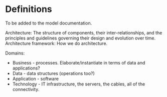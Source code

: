 # Definitions

To be added to the model documentation.

Architecture: The structure of components, their inter-relationships, and the principles and guidelines governing their design and evolution over time.
Architecture framework: How we do architecture.

Domains:

* Business - processes. Elaborate/instantiate in terms of data and applications?
* Data - data structures (operations too?)
* Application - software
* Technology - IT infrastructure, the servers, the cables, all of the connectivity.

 